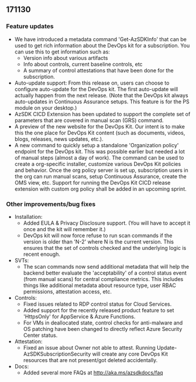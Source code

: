 ## 171130
### Feature updates
*  We have introduced a metadata command 'Get-AzSDKInfo' that can be used to get rich information about the DevOps kit for a subscription. You can use this to get information such as:
	* Version info about various artifacts
	*  Info about controls, current baseline controls, etc
	*  A summary of control attestations that have been done for the subscription.  
*  Auto-update support: From this release on, users can choose to configure auto-update for the DevOps kit. The first auto-update will actually happen from the next release. (Note that the DevOps kit always auto-updates in Continuous Assurance setups. This feature is for the PS module on your desktop.)  
*  AzSDK CICD Extension has been updated to support the complete set of parameters that are covered in manual scan (GRS) command. 
*  A preview of the new website for the DevOps Kit. Our intent is to make this the one place for DevOps Kit content (such as documents, videos, blogs, releases, news updates, etc.).
*  A new command to quickly setup a standalone 'Organization policy' endpoint for the DevOps kit. This was possible earlier but needed a lot of manual steps (almost a day of work). The command can be used to create a org-specific installer, customize various DevOps Kit policies and behavior. Once the org policy server is set up, subscription users in the org can run manual scans, setup Continuous Assurance, create the OMS view, etc. Support for running the DevOps Kit CICD release extension with custom org policy shall be added in an upcoming sprint.
	
### Other improvements/bug fixes
*  Installation: 
	* Added EULA & Privacy Disclosure support. (You will have to accept it once and the kit will remember it.)
	* DevOps kit will now force refuse to run scan commands if the version is older than 'N-2' where N is the current version. This ensures that the set of controls checked and the underlying logic is recent enough.
*  SVTs: 
	*  The scan commands now send additional metadata that will help the backend better evaluate the 'acceptability' of a control status event (from manual scans) for central compliance metrics. This includes things like additional metadata about resource type,  user RBAC permissions, attestation access, etc.
*  Controls: 
	*  Fixed issues related to RDP control status for Cloud Services. 
	* Added support for the recently released product feature to set 'HttpsOnly' for AppService & Azure Functions.
	* For VMs in deallocated state, control checks for anti-malware and OS patching have been changed to directly reflect Azure Security Center status.
*  Attestation:
	* Fixed an issue about Owner not able to attest. Running Update-AzSDKSubscriptionSecurity will create any core DevOps Kit resources that are not present/got deleted accidentally.
*  Docs: 
	*  Added several more FAQs at http://aka.ms/azsdkdocs/faq 
